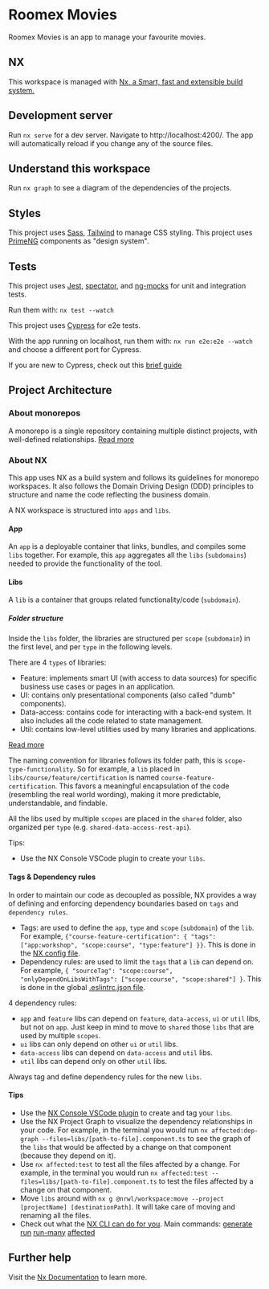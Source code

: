 # Roomex Movies

Roomex Movies is an app to manage your favourite movies.


## NX

This workspace is managed with [Nx, a Smart, fast and extensible build system.](https://nx.dev)

## Development server

Run `nx serve` for a dev server. Navigate to http://localhost:4200/. The app will automatically reload if you change any of the source files.

## Understand this workspace

Run `nx graph` to see a diagram of the dependencies of the projects.

## Styles

This project uses [Sass](https://sass-lang.com), [Tailwind](https://tailwindcss.com) to manage CSS styling.
This project uses [PrimeNG](https://sass-lang.com) components as "design system".

## Tests

This project uses [Jest](https://jestjs.io), [spectator](https://github.com/ngneat/spectator), and [ng-mocks](https://ng-mocks.sudo.eu) for unit and integration tests.

Run them with: `nx test --watch`

This project uses [Cypress](https://www.cypress.io) for e2e tests.

With the app running on localhost, run them with: `nx run e2e:e2e --watch` and choose a different port for Cypress.

If you are new to Cypress, check out this [brief guide](https://medium.com/@aleixsuau/cypress-the-crash-post-a0c9c2dd3574)

## Project Architecture

### About monorepos

A monorepo is a single repository containing multiple distinct projects, with well-defined relationships. [Read more](https://monorepo.tools)

### About NX

This app uses NX as a build system and follows its guidelines for monorepo workspaces. It also follows the Domain Driving Design (DDD) principles to structure and name the code reflecting the business domain.

A NX workspace is structured into `apps` and `libs`.

#### App

An `app` is a deployable container that links, bundles, and compiles some `libs` together. For example, this `app` aggregates all the `libs` (`subdomains`) needed to provide the functionality of the tool.

#### Libs

A `lib` is a container that groups related functionality/code (`subdomain`).

##### Folder structure

Inside the `libs` folder, the libraries are structured per `scope` (`subdomain`) in the first level, and per `type` in the following levels.

There are 4 `types` of libraries:

* Feature: implements smart UI (with access to data sources) for specific business use cases or pages in an application.
* UI: contains only presentational components (also called "dumb" components).
* Data-access: contains code for interacting with a back-end system. It also includes all the code related to state management.
* Util: contains low-level utilities used by many libraries and applications.

[Read more](https://nx.dev/structure/library-types)

The naming convention for libraries follows its folder path, this is `scope-type-functionality`. So for example, a `lib` placed in `libs/course/feature/certification` is named `course-feature-certification`. This favors a meaningful encapsulation of the code (resembling the real world wording), making it more predictable, understandable, and findable.

All the libs used by multiple `scopes` are placed in the `shared` folder, also organized per `type` (e.g. `shared-data-access-rest-api`).

Tips:

* Use the NX Console VSCode plugin to create your `libs`.

#### Tags & Dependency rules

In order to maintain our code as decoupled as possible, NX provides a way of defining and enforcing dependency boundaries based on `tags` and `dependency rules`.

* Tags: are used to define the `app`, `type` and `scope` (`subdomain`) of the `lib`. For example, `{"course-feature-certification": { "tags": ["app:workshop", "scope:course", "type:feature"] }}`. This is done in the [NX config file](./nx.json).
* Dependency rules: are used to limit the `tags` that a `lib` can depend on. For example, `{ "sourceTag": "scope:course", "onlyDependOnLibsWithTags": ["scope:course", "scope:shared"] }`. This is done in the global [.eslintrc.json file](./.eslintrc.json).

4 dependency rules:

* `app` and `feature` libs can depend on `feature`, `data-access`, `ui` or `util` libs, but not on `app`. Just keep in mind to move to `shared` those `libs` that are used by multiple `scopes`.
* `ui` libs can only depend on other `ui` or `util` libs.
* `data-access` libs can depend on `data-access` and `util` libs.
* `util` libs can depend only on other `util` libs.

Always tag and define dependency rules for the new `libs`.

#### Tips

* Use the [NX Console VSCode plugin](https://marketplace.visualstudio.com/items?itemName=nrwl.angular-console) to create and tag your `libs`.
* Use the NX Project Graph to visualize the dependency relationships in your code. For example, in the terminal you would run `nx affected:dep-graph --files=libs/[path-to-file].component.ts` to see the graph of the `libs` that would be affected by a change on that component (because they depend on it).
* Use `nx affected:test` to test all the files affected by a change. For example, in the terminal you would run `nx affected:test --files=libs/[path-to-file].component.ts` to test the files affected by a change on that component.
* Move `libs` around with `nx g @nrwl/workspace:move --project [projectName] [destinationPath]`. It will take care of moving and renaming all the files.
* Check out what the [NX CLI can do for you](https://nx.dev/using-nx/nx-cli).
Main commands:
[generate](https://nx.dev/cli/generate) 
[run](https://nx.dev/cli/run)
[run-many](https://nx.dev/cli/run-many)
[affected](https://nx.dev/cli/affected)

## Further help

Visit the [Nx Documentation](https://nx.dev) to learn more.
